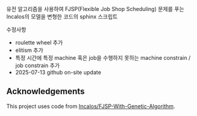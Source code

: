 유전 알고리즘을 사용하여 FJSP(Flexible Job Shop Scheduling) 문제를 푸는 Incalos의 모델을 변형한 코드의 sphinx 스크립트


수정사항
  - roulette wheel 추가
  - elitism 추가
  - 특정 시간에 특정 machine 혹은 job을 수행하지 못하는 machine constrain / job constrain 추가
  - 2025-07-13 github on-site update

## Acknowledgements
This project uses code from [Incalos/FJSP-With-Genetic-Algorithm](https://github.com/Incalos/FJSP-With-Genetic-Algorithm).
